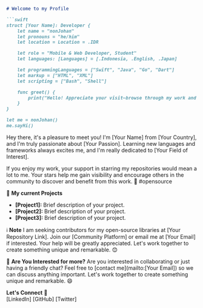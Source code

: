 <!--
**HadHanns/HadHanns** is a ✨ _special_ ✨ repository because its `README.md` (this file) appears on your GitHub profile.

Here are some ideas to get you started:

- 🔭 I’m currently working on ...
- 🌱 I’m currently learning ...
- 👯 I’m looking to collaborate on ...
- 🤔 I’m looking for help with ...
- 💬 Ask me about ...
- 📫 How to reach me: ...
- 😄 Pronouns: ...
- ⚡ Fun fact: ...
-->

```markdown
# Welcome to my Profile

```swift
struct [Your Name]: Developer {
    let name = "nonJohan"
    let pronouns = "he/him"
    let location = Location = .IDR

    let role = "Mobile & Web Developer, Student"
    let languages: [Languages] = [.Indonesia, .English, .Japan]

    let programmingLanguages = ["Swift", "Java", "Go", "Dart"]
    let markup = ["HTML", "XML"]
    let scripting = ["Bash", "Shell"]

    func greet() {
        print("Hello! Appreciate your visit—browse through my work and let me know what you think! 👋")
    }
}

let me = nonJohan()
me.sayHi()
```

Hey there, it's a pleasure to meet you! I'm [Your Name] from [Your Country], and I'm truly passionate about [Your Passion]. Learning new languages and frameworks always excites me, and I'm really dedicated to [Your Field of Interest].

If you enjoy my work, your support in starring my repositories would mean a lot to me. Your stars help me gain visibility and encourage others in the community to discover and benefit from this work. 🌟 #opensource

🚀 **My current Projects**
- **[Project1]:** Brief description of your project.
- **[Project2]:** Brief description of your project.
- **[Project3]:** Brief description of your project.

ℹ️ **Note**
I am seeking contributors for my open-source libraries at [Your Repository Link]. Join our [Community Platform] or email me at [Your Email] if interested. Your help will be greatly appreciated. Let's work together to create something unique and remarkable. 😊

💪 **Are You Interested for more?**
Are you interested in collaborating or just having a friendly chat? Feel free to [contact me](mailto:[Your Email]) so we can discuss anything important. Let's work together to create something unique and remarkable. 😄

**Let's Connect** 🤝  
[LinkedIn] [GitHub] [Twitter]
